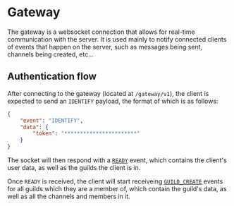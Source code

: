 # Gateway

The gateway is a websocket connection that allows for real-time communication with the server. It is used mainly to notify connected clients of events that happen on the server, such as messages being sent, channels being created, etc...

## Authentication flow

After connecting to the gateway (located at `/gateway/v1`), the client is expected to send an `IDENTIFY` payload, the format of which is as follows:

```json
{
    "event": "IDENTIFY",
    "data": {
        "token": "***********************"
    }
}
```

The socket will then respond with a [`READY`](./events.md#READY) event, which contains the client's user data, as well as the guilds the client is in.

Once `READY` is received, the client will start receiveing [`GUILD_CREATE`](./events.md#GUILD_CREATE) events for all guilds which they are a member of, which contain the guild's data, as well as all the channels and members in it.
